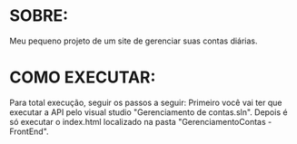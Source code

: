 # SOBRE:
Meu pequeno projeto de um site de gerenciar suas contas diárias.
# COMO EXECUTAR:
Para total execução, seguir os passos a seguir:
Primeiro você vai ter que executar a API pelo visual studio "Gerenciamento de contas.sln".
Depois é só executar o index.html localizado na pasta "GerenciamentoContas - FrontEnd". 
